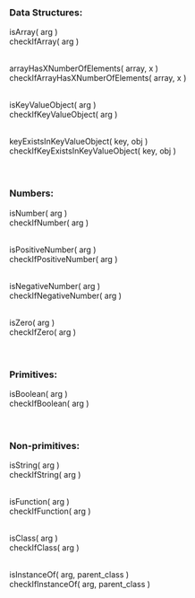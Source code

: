 ### Data Structures:
isArray( arg )<br>
checkIfArray( arg )<br><br>

arrayHasXNumberOfElements( array, x )<br>
checkIfArrayHasXNumberOfElements( array, x )<br><br>

isKeyValueObject( arg )<br>
checkIfKeyValueObject( arg )<br><br>

keyExistsInKeyValueObject( key, obj )<br>
checkIfKeyExistsInKeyValueObject( key, obj )<br><br><br>



### Numbers:
isNumber( arg )<br>
checkIfNumber( arg )<br><br>

isPositiveNumber( arg )<br>
checkIfPositiveNumber( arg )<br><br>

isNegativeNumber( arg )<br>
checkIfNegativeNumber( arg )<br><br>

isZero( arg )<br>
checkIfZero( arg )<br><br><br>



### Primitives:
isBoolean( arg )<br>
checkIfBoolean( arg )<br><br><br>



### Non-primitives:
isString( arg )<br>
checkIfString( arg )<br><br>

isFunction( arg )<br>
checkIfFunction( arg )<br><br>

isClass( arg )<br>
checkIfClass( arg )<br><br>

isInstanceOf( arg, parent_class  )<br>
checkIfInstanceOf( arg, parent_class )<br><br>
